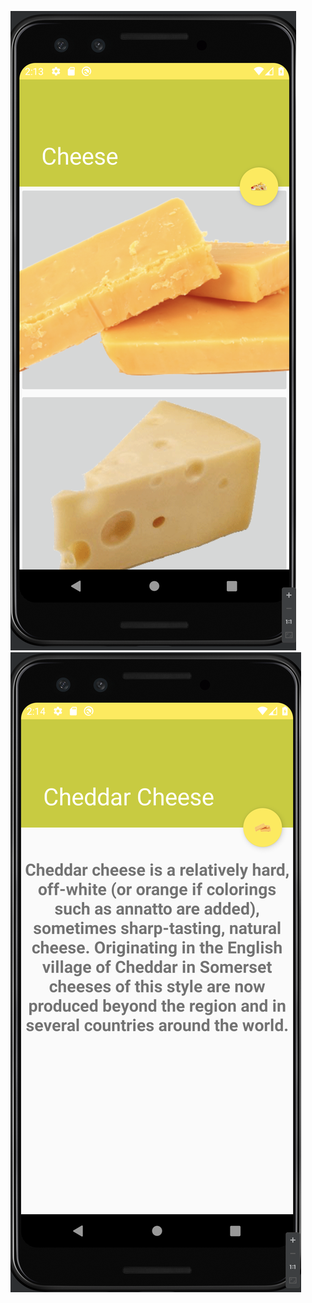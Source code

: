 ![cheese1](https://github.com/jefferymason/Cheese/blob/master/cheese1.png)
![cheese2](https://github.com/jefferymason/Cheese/blob/master/cheese2.png)
